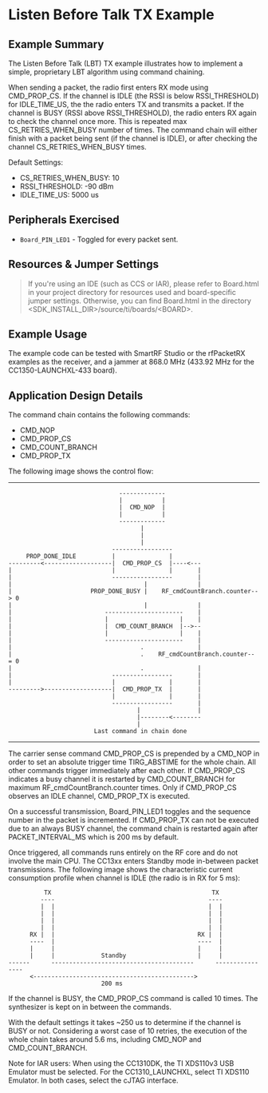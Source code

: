 Listen Before Talk TX Example
=============================

Example Summary
---------------

The Listen Before Talk (LBT) TX example illustrates how to implement a simple,
proprietary LBT algorithm using command chaining.

When sending a packet, the radio first enters RX mode using CMD_PROP_CS. If
the channel is IDLE (the RSSI is below RSSI_THRESHOLD) for IDLE_TIME_US, the
the radio enters TX and transmits a packet. If the channel is BUSY (RSSI above
RSSI_THRESHOLD), the radio enters RX again to check the channel once more.
This is repeated max CS_RETRIES_WHEN_BUSY number of times. The command chain
will either finish with a packet being sent (if the channel is IDLE), or after
checking the channel CS_RETRIES_WHEN_BUSY times.

Default Settings:

 - CS_RETRIES_WHEN_BUSY: 10
 - RSSI_THRESHOLD:       -90 dBm
 - IDLE_TIME_US:         5000 us


Peripherals Exercised
---------------------

* `Board_PIN_LED1` - Toggled for every packet sent.

Resources & Jumper Settings
---------------------------
> If you're using an IDE (such as CCS or IAR), please refer to Board.html in your project
directory for resources used and board-specific jumper settings. Otherwise, you can find
Board.html in the directory &lt;SDK_INSTALL_DIR&gt;/source/ti/boards/&lt;BOARD&gt;.

Example Usage
-------------
The example code can be tested with SmartRF Studio or the rfPacketRX examples
as the receiver, and a jammer at 868.0 MHz (433.92 MHz for the 
CC1350-LAUNCHXL-433 board).


Application Design Details
--------------------------
The command chain contains the following commands:

 - CMD_NOP
 - CMD_PROP_CS
 - CMD_COUNT_BRANCH
 - CMD_PROP_TX

The following image shows the control flow:

--------------------------------------------------------------------------------

                                   -------------
                                   |           |
                                   |  CMD_NOP  |
                                   |           |
                                   -------------
                                         |
                                         |
                                         |
                                 -----------------
         PROP_DONE_IDLE          |               |
    ---------<-------------------|  CMD_PROP_CS  |----<---
    |                            |               |       |
    |                            -----------------       |
    |                                     |              |
    |                      PROP_DONE_BUSY |    RF_cmdCountBranch.counter-- > 0
    |                                     |              |
    |                          ----------------------    |
    |                          |                    |    |
    |                          |  CMD_COUNT_BRANCH  |-->--
    |                          |                    |    |
    |                          ----------------------    |
    |                                    .               |
    |                                    .    RF_cmdCountBranch.counter-- = 0
    |                                    .               |
    |                            -----------------       |
    |                            |               |       |
    --------->-------------------|  CMD_PROP_TX  |       |
                                 |               |       |
                                 -----------------       |
                                        |                |
                                        |--------<--------
                                        |
                            Last command in chain done

--------------------------------------------------------------------------------

The carrier sense command CMD_PROP_CS is prepended by a CMD_NOP in order to
set an absolute trigger time TIRG_ABSTIME for the whole chain. All other
commands trigger immediately after each other. If CMD_PROP_CS indicates a busy
channel it is restarted by CMD_COUNT_BRANCH for maximum
RF_cmdCountBranch.counter times. Only if CMD_PROP_CS observes an IDLE channel,
CMD_PROP_TX is executed.

On a successful transmission, Board_PIN_LED1 toggles and the sequence number in
the packet is incremented. If CMD_PROP_TX can not be executed due to an always
BUSY channel, the command chain is restarted again after PACKET_INTERVAL_MS
which is 200 ms by default.

Once triggered, all commands runs entirely on the RF core and do not involve
the main CPU. The CC13xx enters Standby mode in-between packet
transmissions. The following image shows the characteristic current
consumption profile when channel is IDLE (the radio is in RX for 5 ms):

              TX                                             TX
             ----                                           ----
             |  |                                           |  |
             |  |                                           |  |
             |  |                                           |  |
             |  |                                           |  |
          RX |  |                                        RX |  |
          ----  |                                        ----  |
          |     |                                        |     |
          |     |             Standby                    |     |
    ------      ----------------------------------------      ----------------
          <--------------------------------------------->
                              200 ms


If the channel is BUSY, the CMD_PROP_CS command is called 10 times. The
synthesizer is kept on in between the commands.

With the default settings it takes ~250 us to determine if the channel is BUSY
or not. Considering a worst case of 10 retries, the execution of the whole
chain takes around 5.6 ms, including CMD_NOP and CMD_COUNT_BRANCH.

Note for IAR users: When using the CC1310DK, the TI XDS110v3 USB Emulator must
be selected. For the CC1310_LAUNCHXL, select TI XDS110 Emulator. In both cases,
select the cJTAG interface.
